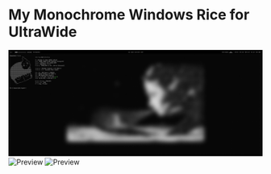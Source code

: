 # My Monochrome Windows Rice for UltraWide

![Preview](./Screenshots/Full%20Screen%20Terminal%20Photo.png)
![Preview](./Screenshots/Media%Browsing.png)
![Preview](./Screenshots/Terminal%20+VsCode.png)
